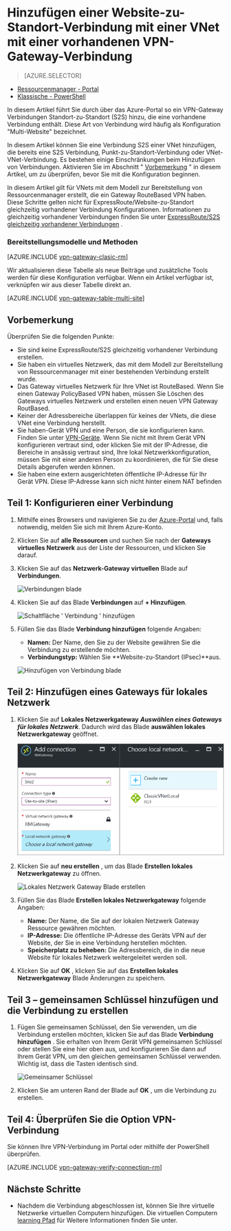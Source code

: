 <properties
   pageTitle="Zum Hinzufügen von mehreren VPN Gateway Standorten Verbindungen zu einem virtuellen Netzwerk für das Modell zur Bereitstellung von Ressourcenmanager über das Azure-Portal | Microsoft Azure"
   description="Fügen Sie Website mit mehreren S2S Verbindungen zu einem VPN-Gateway, der eine vorhandene Verbindung hinzu"
   services="vpn-gateway"
   documentationCenter="na"
   authors="cherylmc"
   manager="carmonm"
   editor=""
   tags="azure-resource-manager"/>

<tags
   ms.service="vpn-gateway"
   ms.devlang="na"
   ms.topic="article"
   ms.tgt_pltfrm="na"
   ms.workload="infrastructure-services"
   ms.date="10/10/2016"
   ms.author="cherylmc"/>



# <a name="add-a-site-to-site-connection-to-a-vnet-with-an-existing-vpn-gateway-connection"></a>Hinzufügen einer Website-zu-Standort-Verbindung mit einer VNet mit einer vorhandenen VPN-Gateway-Verbindung

> [AZURE.SELECTOR]
- [Ressourcenmanager - Portal](vpn-gateway-howto-multi-site-to-site-resource-manager-portal.md)
- [Klassische - PowerShell](vpn-gateway-multi-site.md)

In diesem Artikel führt Sie durch über das Azure-Portal so ein VPN-Gateway Verbindungen Standort-zu-Standort (S2S) hinzu, die eine vorhandene Verbindung enthält. Diese Art von Verbindung wird häufig als Konfiguration "Multi-Website" bezeichnet. 

In diesem Artikel können Sie eine Verbindung S2S einer VNet hinzufügen, die bereits eine S2S Verbindung, Punkt-zu-Standort-Verbindung oder VNet-VNet-Verbindung. Es bestehen einige Einschränkungen beim Hinzufügen von Verbindungen. Aktivieren Sie im Abschnitt " [Vorbemerkung](#before) " in diesem Artikel, um zu überprüfen, bevor Sie mit die Konfiguration beginnen. 

In diesem Artikel gilt für VNets mit dem Modell zur Bereitstellung von Ressourcenmanager erstellt, die ein Gateway RouteBased VPN haben. Diese Schritte gelten nicht für ExpressRoute/Website-zu-Standort gleichzeitig vorhandener Verbindung Konfigurationen. Informationen zu gleichzeitig vorhandener Verbindungen finden Sie unter [ExpressRoute/S2S gleichzeitig vorhandener Verbindungen](../expressroute/expressroute-howto-coexist-resource-manager.md) .

### <a name="deployment-models-and-methods"></a>Bereitstellungsmodelle und Methoden

[AZURE.INCLUDE [vpn-gateway-clasic-rm](../../includes/vpn-gateway-classic-rm-include.md)] 

Wir aktualisieren diese Tabelle als neue Beiträge und zusätzliche Tools werden für diese Konfiguration verfügbar. Wenn ein Artikel verfügbar ist, verknüpfen wir aus dieser Tabelle direkt an.

[AZURE.INCLUDE [vpn-gateway-table-multi-site](../../includes/vpn-gateway-table-multisite-include.md)] 


## <a name="before"></a>Vorbemerkung

Überprüfen Sie die folgenden Punkte:

- Sie sind keine ExpressRoute/S2S gleichzeitig vorhandener Verbindung erstellen.
- Sie haben ein virtuelles Netzwerk, das mit dem Modell zur Bereitstellung von Ressourcenmanager mit einer bestehenden Verbindung erstellt wurde.
- Das Gateway virtuelles Netzwerk für Ihre VNet ist RouteBased. Wenn Sie einen Gateway PolicyBased VPN haben, müssen Sie Löschen des Gateways virtuelles Netzwerk und erstellen einen neuen VPN Gateway RoutBased.
- Keiner der Adressbereiche überlappen für keines der VNets, die diese VNet eine Verbindung herstellt.
- Sie haben-Gerät VPN und eine Person, die sie konfigurieren kann. Finden Sie unter [VPN-Geräte](vpn-gateway-about-vpn-devices.md). Wenn Sie nicht mit Ihrem Gerät VPN konfigurieren vertraut sind, oder klicken Sie mit der IP-Adresse, die Bereiche in ansässig vertraut sind, Ihre lokal Netzwerkkonfiguration, müssen Sie mit einer anderen Person zu koordinieren, die für Sie diese Details abgerufen werden können.
- Sie haben eine extern ausgerichteten öffentliche IP-Adresse für Ihr Gerät VPN. Diese IP-Adresse kann sich nicht hinter einem NAT befinden


## <a name="part1"></a>Teil 1: Konfigurieren einer Verbindung

1. Mithilfe eines Browsers und navigieren Sie zu der [Azure-Portal](http://portal.azure.com) und, falls notwendig, melden Sie sich mit Ihrem Azure-Konto.
2. Klicken Sie auf **alle Ressourcen** und suchen Sie nach der **Gateways virtuelles Netzwerk** aus der Liste der Ressourcen, und klicken Sie darauf.
3. Klicken Sie auf das **Netzwerk-Gateway virtuellen** Blade auf **Verbindungen**.

    ![Verbindungen blade](./media/vpn-gateway-howto-multi-site-to-site-resource-manager-portal/connectionsblade.png "Connections blade")<br>

4. Klicken Sie auf das Blade **Verbindungen** auf **+ Hinzufügen**.

    ![Schaltfläche ' Verbindung ' hinzufügen](./media/vpn-gateway-howto-multi-site-to-site-resource-manager-portal/addbutton.png "Add connection button")<br>

5. Füllen Sie das Blade **Verbindung hinzufügen** folgende Angaben:
    - **Namen:** Der Name, den Sie zu der Website gewähren Sie die Verbindung zu erstellende möchten.
    - **Verbindungstyp:** Wählen Sie **Website-zu-Standort (IPsec)**aus.

    ![Hinzufügen von Verbindung blade](./media/vpn-gateway-howto-multi-site-to-site-resource-manager-portal/addconnectionblade.png "Add connection blade")<br>

## <a name="part2"></a>Teil 2: Hinzufügen eines Gateways für lokales Netzwerk

1. Klicken Sie auf **Lokales Netzwerkgateway** ***Auswählen eines Gateways für lokales Netzwerk***. Dadurch wird das Blade **auswählen lokales Netzwerkgateway** geöffnet.

    ![Wählen Sie Lokales Netzwerkgateway](./media/vpn-gateway-howto-multi-site-to-site-resource-manager-portal/chooselng.png "Choose local network gateway")<br>
2. Klicken Sie auf **neu erstellen** , um das Blade **Erstellen lokales Netzwerkgateway** zu öffnen.

    ![Lokales Netzwerk Gateway Blade erstellen](./media/vpn-gateway-howto-multi-site-to-site-resource-manager-portal/createlngblade.png "Create local network gateway")<br>

3. Füllen Sie das Blade **Erstellen lokales Netzwerkgateway** folgende Angaben:
    - **Name:** Der Name, die Sie auf der lokalen Netzwerk Gateway Ressource gewähren möchten.
    - **IP-Adresse:** Die öffentliche IP-Adresse des Geräts VPN auf der Website, der Sie in eine Verbindung herstellen möchten.
    - **Speicherplatz zu beheben:** Die Adressbereich, die in die neue Website für lokales Netzwerk weitergeleitet werden soll.
4. Klicken Sie auf **OK** , klicken Sie auf das **Erstellen lokales Netzwerkgateway** Blade Änderungen zu speichern.

## <a name="part3"></a>Teil 3 – gemeinsamen Schlüssel hinzufügen und die Verbindung zu erstellen

1. Fügen Sie gemeinsamen Schlüssel, den Sie verwenden, um die Verbindung erstellen möchten, klicken Sie auf das Blade **Verbindung hinzufügen** . Sie erhalten von Ihrem Gerät VPN gemeinsamen Schlüssel oder stellen Sie eine hier oben aus, und konfigurieren Sie dann auf Ihrem Gerät VPN, um den gleichen gemeinsamen Schlüssel verwenden. Wichtig ist, dass die Tasten identisch sind.

    ![Gemeinsamer Schlüssel](./media/vpn-gateway-howto-multi-site-to-site-resource-manager-portal/sharedkey.png "Shared key")<br>
2. Klicken Sie am unteren Rand der Blade auf **OK** , um die Verbindung zu erstellen.

## <a name="part4"></a>Teil 4: Überprüfen Sie die Option VPN-Verbindung

Sie können Ihre VPN-Verbindung im Portal oder mithilfe der PowerShell überprüfen.

[AZURE.INCLUDE [vpn-gateway-verify-connection-rm](../../includes/vpn-gateway-verify-connection-rm-include.md)]


## <a name="next-steps"></a>Nächste Schritte

- Nachdem die Verbindung abgeschlossen ist, können Sie Ihre virtuelle Netzwerke virtuellen Computern hinzufügen. Die virtuellen Computern [learning Pfad](https://azure.microsoft.com/documentation/learning-paths/virtual-machines) für Weitere Informationen finden Sie unter.
